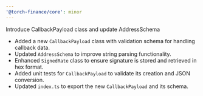 ```yaml
---
'@torch-finance/core': minor
---
```


Introduce CallbackPayload class and update AddressSchema

- Added a new `CallbackPayload` class with validation schema for handling callback data.
- Updated `AddressSchema` to improve string parsing functionality.
- Enhanced `SignedRate` class to ensure signature is stored and retrieved in hex format.
- Added unit tests for `CallbackPayload` to validate its creation and JSON conversion.
- Updated `index.ts` to export the new `CallbackPayload` and its schema.
